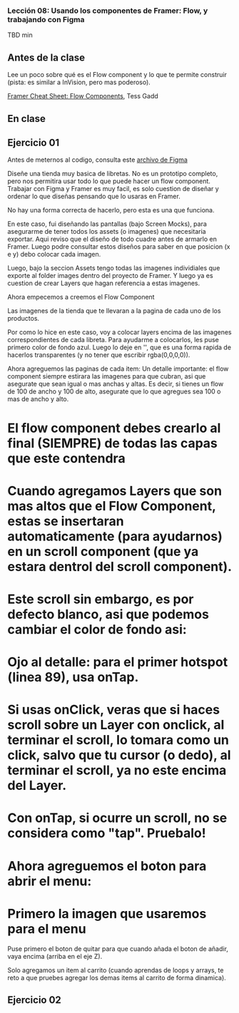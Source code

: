 ### Lección 08: Usando los componentes de Framer: Flow, y trabajando con Figma


TBD min

## Antes de la clase

Lee un poco sobre qué es el Flow component y lo que te permite construir (pista: es similar a InVision, pero mas poderoso).

[Framer Cheat Sheet: Flow Components](https://blog.framer.com/framer-cheat-sheet-flow-components-46c2dd6e7ea6?source=user_profile---------0----------------), Tess Gadd

## En clase

## Ejercicio 01

Antes de meternos al codigo, consulta este [archivo de Figma](https://www.figma.com/file/Hm1B6rHdcKgfO7GOYU3e09X5/cart-Page-1)

Diseñe una tienda muy basica de libretas. No es un prototipo completo, pero nos permitira usar todo lo que puede hacer un flow component. Trabajar con Figma y Framer es muy facil, es solo cuestion de diseñar y ordenar lo que diseñas pensando que lo usaras en Framer.

No hay una forma correcta de hacerlo, pero esta es una que funciona.

En este caso, fui diseñando las pantallas (bajo Screen Mocks), para asegurarme de tener todos los assets (o imagenes) que necesitaria exportar. Aqui reviso que el diseño de todo cuadre antes de armarlo en Framer. Luego podre consultar estos diseños para saber en que posicion (x e y) debo colocar cada imagen.

Luego, bajo la seccion Assets tengo todas las imagenes individiales que exporte al folder images dentro del proyecto de Framer. Y luego ya es cuestion de crear Layers que hagan referencia a estas imagenes.

Ahora empecemos a creemos el Flow Component

Las imagenes de la tienda que te llevaran a la pagina de cada uno de los productos.

Por como lo hice en este caso, voy a colocar layers encima de las imagenes correspondientes de cada libreta. Para ayudarme a colocarlos, les puse primero color de fondo azul. Luego lo deje en '', que es una forma rapida de hacerlos transparentes (y no tener que escribir rgba(0,0,0,0)).

Ahora agreguemos las paginas de cada item:
Un detalle importante: el flow component siempre estirara las imagenes para que cubran, asi que asegurate que sean igual o mas anchas y altas. Es decir, si tienes un flow de 100 de ancho y 100 de alto, asegurate que lo que agregues sea 100 o mas de ancho y alto.

# El flow component debes crearlo al final (SIEMPRE) de todas las capas que este contendra

# Cuando agregamos Layers que son mas altos que el Flow Component, estas se insertaran automaticamente (para ayudarnos) en un scroll component (que ya estara dentrol del scroll component).

# Este scroll sin embargo, es por defecto blanco, asi que podemos cambiar el color de fondo asi:

# Ojo al detalle: para el primer hotspot (linea 89), usa onTap.
# Si usas onClick, veras que si haces scroll sobre un Layer con onclick, al terminar el scroll, lo tomara como un click, salvo que tu cursor (o dedo), al terminar el scroll, ya no este encima del Layer.

# Con onTap, si ocurre un scroll, no se considera como "tap". Pruebalo!

# Ahora agreguemos el boton para abrir el menu:

# Primero la imagen que usaremos para el menu

Puse primero el boton de quitar para que cuando añada el boton de añadir, vaya encima (arriba en el eje Z).

Solo agregamos un item al carrito (cuando aprendas de loops y arrays, te reto a que pruebes agregar los demas items al carrito de forma dinamica).

## Ejercicio 02
